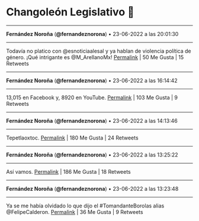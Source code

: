 # Changoleón Legislativo 🙈
*****
**Fernández Noroña** (**@fernandeznorona**) • 23-06-2022 a las 20:01:30
*****
Todavía no platico con @esnoticiaalesal y ya hablan de violencia política de género. ¡Qué intrigante es @M_ArellanoMx!
[Permalink](https://twitter.com/fernandeznorona/status/1540183309128441856) | 50 Me Gusta | 15 Retweets
*****
**Fernández Noroña** (**@fernandeznorona**) • 23-06-2022 a las 16:14:42
*****
13,015 en Facebook y, 8920 en YouTube.
[Permalink](https://twitter.com/fernandeznorona/status/1540126230254702595) | 103 Me Gusta | 9 Retweets
*****
**Fernández Noroña** (**@fernandeznorona**) • 23-06-2022 a las 14:13:46
*****
Tepetlaoxtoc.
[Permalink](https://twitter.com/fernandeznorona/status/1540095796124782593) | 180 Me Gusta | 24 Retweets
*****
**Fernández Noroña** (**@fernandeznorona**) • 23-06-2022 a las 13:25:22
*****
Así vamos.
[Permalink](https://twitter.com/fernandeznorona/status/1540083618860638208) | 186 Me Gusta | 18 Retweets
*****
**Fernández Noroña** (**@fernandeznorona**) • 23-06-2022 a las 13:23:48
*****
Ya se me había olvidado lo que dijo el #TomandanteBorolas alias @FelipeCalderon.
[Permalink](https://twitter.com/fernandeznorona/status/1540083224902254592) | 36 Me Gusta | 9 Retweets